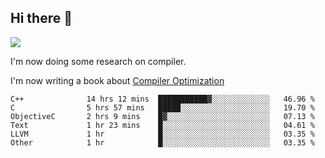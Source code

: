 


<!--
**liusy58/liusy58** is a ✨ _special_ ✨ repository because its `README.md` (this file) appears on your GitHub profile.

Here are some ideas to get you started:

- 🔭 I’m currently working on ...
- 🌱 I’m currently learning ...
- 👯 I’m looking to collaborate on ...
- 🤔 I’m looking for help with ...
- 💬 Ask me about ...
- 📫 How to reach me: ...
- 😄 Pronouns: ...
- ⚡ Fun fact: ...
-->
<!--
![](https://komarev.com/ghpvc/?username=liusy58&color=brightgreen&label=PROFILE+VIEWS)




- 🔭 I’m currently working on my .
- 📫 How to reach me:plz contact me by [email](liusy58@,ail2.sysu.edu.cn) or WeChat(LIUSIYU_58)
- 🏫 I'm an undergraduate in Sun-Yat-sen University majoring in the computer science. Expected to graduate in Spring 2021.
- 👯 I'm now interested in System such as OS, Compiler and Database. 
- 🤔 I’m looking for help with Database System.
-->

## Hi there 👋
![](https://komarev.com/ghpvc/?username=liusy58&color=brightgreen&label=PROFILE+VIEWS)



I'm now doing some research on compiler.

I'm now writing a book about [Compiler Optimization](https://github.com/liusy58/CompilerNotes/blob/master/main.pdf)


 <!--START_SECTION:waka-->

```text
C++              14 hrs 12 mins  ███████████▓░░░░░░░░░░░░░   46.96 %
C                5 hrs 57 mins   █████░░░░░░░░░░░░░░░░░░░░   19.70 %
ObjectiveC       2 hrs 9 mins    █▓░░░░░░░░░░░░░░░░░░░░░░░   07.13 %
Text             1 hr 23 mins    █░░░░░░░░░░░░░░░░░░░░░░░░   04.61 %
LLVM             1 hr            █░░░░░░░░░░░░░░░░░░░░░░░░   03.35 %
Other            1 hr            █░░░░░░░░░░░░░░░░░░░░░░░░   03.35 %
```

<!--END_SECTION:waka-->
